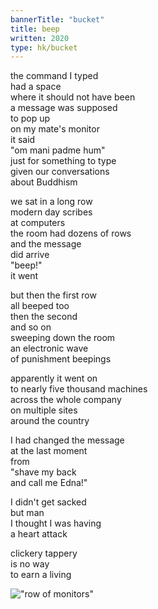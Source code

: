 ```yaml
---
bannerTitle: "bucket" 
title: beep
written: 2020
type: hk/bucket
---
```


the command I typed  
had a space  
where it should not have been  
a message was supposed  
to pop up  
on my mate's monitor  
it said  
"om mani padme hum"  
just for something to type  
given our conversations  
about Buddhism  


we sat in a long row  
modern day scribes  
at computers  
the room had dozens of rows  
and the message  
did arrive  
"beep!"  
it went  


but then the first row  
all beeped too  
then the second  
and so on  
sweeping down the room  
an electronic wave  
of punishment beepings  


apparently it went on  
to nearly five thousand machines  
across the whole company  
on multiple sites  
around the country  


I had changed the message  
at the last moment  
from  
"shave my back  
and call me Edna!"  


I didn't get sacked  
but man  
I thought I was having  
a heart attack  


clickery tappery  
is no way  
to earn a living  


!["row of monitors"](/images/bucket/monitors.jpg "row of monitors")  
